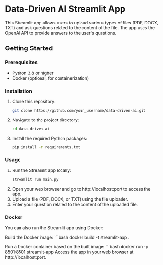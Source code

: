 # Data-Driven AI Streamlit App

This Streamlit app allows users to upload various types of files (PDF, DOCX, TXT) and ask questions related to the content of the file. The app uses the OpenAI API to provide answers to the user's questions.

## Getting Started

### Prerequisites

- Python 3.8 or higher
- Docker (optional, for containerization)

### Installation

1. Clone this repository:

   ```bash
   git clone https://github.com/your_username/data-driven-ai.git

2. Navigate to the project directory:
   ```bash
   cd data-driven-ai

3. Install the required Python packages:
    ```bash
    pip install -r requirements.txt

### Usage

1. Run the Streamlit app locally:
    ```bash
    streamlit run main.py

2. Open your web browser and go to http://localhost:port to access the app.
3. Upload a file (PDF, DOCX, or TXT) using the file uploader.
4. Enter your question related to the content of the uploaded file.



### Docker

You can also run the Streamlit app using Docker:

Build the Docker image:
    ```bash
    docker build -t streamlit-app .

Run a Docker container based on the built image:
    ```bash
    docker run -p 8501:8501 streamlit-app
Access the app in your web browser at http://localhost:port.